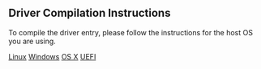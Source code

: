 ## Driver Compilation Instructions

To compile the driver entry, please follow the instructions for the host OS
you are using.

[Linux](https://github.com/Bareflank/hypervisor/tree/master/bfdrivers/src/arch/linux)
[Windows](https://github.com/Bareflank/hypervisor/tree/master/bfdrivers/src/arch/windows)
[OS X](https://github.com/Bareflank/hypervisor/tree/master/bfdrivers/src/arch/osx)
[UEFI](https://github.com/Bareflank/hypervisor/tree/master/bfdrivers/src/arch/uefi)

